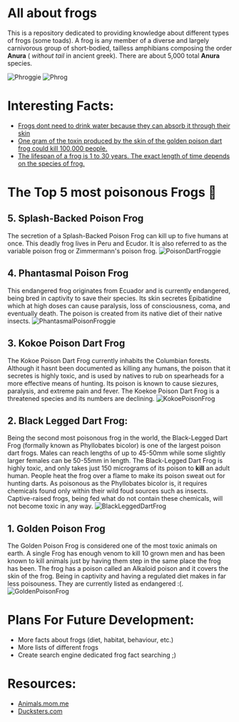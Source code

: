 # All about frogs
This is a repository dedicated to providing knowledge about different types of frogs (some toads). A frog is any member of a diverse and largely carnivorous group of short-bodied, tailless amphibians composing the order **Anura** ( *without tail* in ancient greek). There are about 5,000 total **Anura** species. 


![Phroggie](https://steamuserimages-a.akamaihd.net/ugc/955209722367094777/AEF8F8457E796334A8169C49533071EF3E2DF87D/)
![Phrog](https://i.kym-cdn.com/photos/images/newsfeed/001/488/258/74e.gif)

# Interesting Facts:
- [Frogs dont need to drink water because they can absorb it through their skin](https://onekindplanet.org/animal/frog/)
- [One gram of the toxin produced by the skin of the golden poison dart frog could kill 100,000 people.](https://www.smithsonianmag.com/science-nature/14-fun-facts-about-frogs-180947089/)
- [The lifespan of a frog is 1 to 30 years. The exact length of time depends on the species of frog.](http://justfunfacts.com/interesting-facts-about-frogs/)

# The Top 5 most poisonous Frogs :frog:

## 5. Splash-Backed Poison Frog
The secretion of a Splash-Backed Poison Frog can kill up to five humans at once. This deadly frog lives in Peru and Ecudor. It is also referred to as the variable poison frog or Zimmermann's poison frog. 
![PoisonDartFroggie](http://www.aquariumofpacific.org/images/made/images/exhibits/Splash-back_Poison_Dart_Frog_900_530_353_80auto_s.jpg)

## 4. Phantasmal Poison Frog
This endangered frog originates from Ecuador and is currently endangered, being bred in captivity to save their species. Its skin secretes Epibatidine which at high doses can cause paralysis, loss of consciousness, coma, and eventually death. The poison is created from its native diet of their native insects. 
![PhantasmalPoisonFroggie](https://static.wixstatic.com/media/472273_5302710151b84649b24df2ea8bda4cd5~mv2.jpg/v1/fill/w_552,h_332,al_c,q_80,usm_0.66_1.00_0.01/472273_5302710151b84649b24df2ea8bda4cd5~mv2.webp)
## 3. Kokoe Poison Dart Frog 
The Kokoe Poison Dart Frog currently inhabits the Columbian forests. Although it hasnt been documented as killing any humans, the poison that it secretes is highly toxic, and is used by natives to rub on spearheads for a more effective means of hunting. Its poison is known to cause siezures, paralysis, and extreme pain and fever. The Koekoe Poison Dart Frog is a threatened species and its numbers are declining. 
![KokoePoisonFrog](https://www.amphibianfact.com/wp-content/uploads/2017/04/Phyllobates-Aurotaenia.jpg)
## 2. Black Legged Dart Frog:
Being the second most poisonous frog in the world, the Black-Legged Dart Frog (formally known as Phyllobates bicolor) is one of the largest poison dart frogs. Males can reach lengths of up to 45-50mm while some slightly larger females can be 50-55mm in length. The Black-Legged Dart Frog is highly toxic, and only takes just 150 micrograms of its poison to __kill__ an adult human. People heat the frog over a flame to make its poison sweat out for hunting darts. As poisonous as the Phyllobates bicolor is, it requires chemicals found only within their wild foud sources such as insects. Captive-raised frogs, being fed what do not contain these chemicals, will not become toxic in any way.
![BlackLeggedDartFrog](https://www.dartfrogconnection.com/media/catalog/product/d/a/dartfrogconnection_phyllobates_bicolor_black_leg_03_1_1.jpg)
## 1. Golden Poison Frog
The Golden Poison Frog is considered one of the most toxic animals on earth. A single Frog has enough venom to kill 10 grown men and has been known to kill animals just by having them step in the same place the frog has been. The frog has a poison called an Alkaloid poison and it covers the skin of the frog. Being in captivity and having a regulated diet makes in far less poisouness. They are currently listed as endangered :(. 
![GoldenPoisonFrog](http://www.understoryenterprises.com/wp-content/themes/understory/images/toxicity725-600x401.jpg)

# Plans For Future Development:
- More facts about frogs (diet, habitat, behaviour, etc.)
- More lists of different frogs
- Create search engine dedicated frog fact searching ;)
# Resources:
- [Animals.mom.me](https://animals.mom.me/top-five-poisonous-frogs-2811.html)
- [Ducksters.com](https://www.ducksters.com/animals/gold_poison_dart_frog.php)
